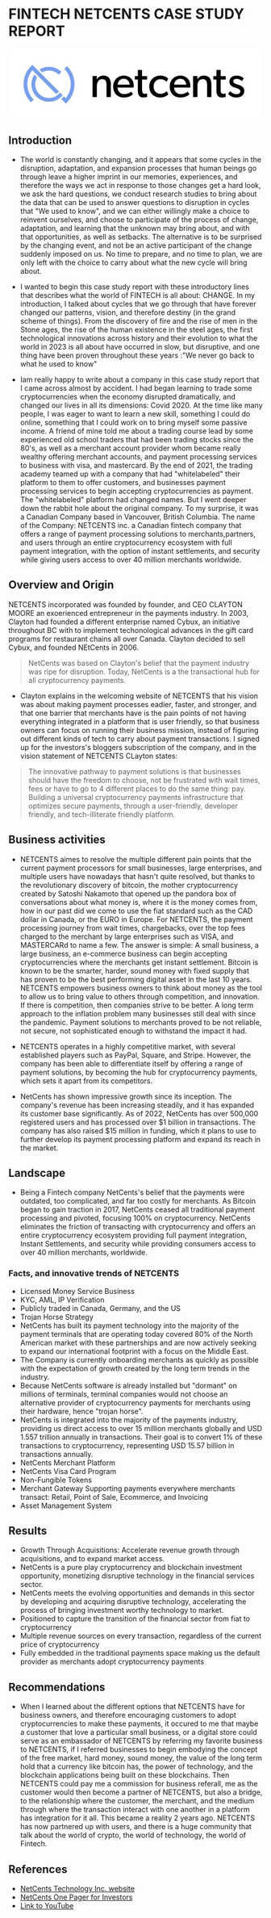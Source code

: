 # **FINTECH NETCENTS CASE STUDY REPORT** 
![Logo](netcents_technology_inc_logo.jpg)
## **Introduction**

* The world is constantly changing, and it appears that some cycles in the disruption, adaptation, and expansion processes that human beings go through leave a higher imprint in our memories, experiences, and therefore the ways we act in response to those changes get a hard look, we ask the hard questions, we conduct research studies to bring about the data that can be used to answer questions to disruption in cycles that "We used to know", and we can either willingly make a choice to reinvent ourselves, and choose to participate of the process of change, adaptation, and learning that the unknown may bring about, and with that opportunities, as well as setbacks. The alternative is to be surprised by the changing event, and not be an active participant of the change suddenly imposed on us. No time to prepare, and no time to plan, we are only left with the choice to carry about what the new cycle will bring about. 

* I wanted to begin this case study report with these introductory lines that describes what the world of FINTECH is all about: CHANGE. In my introduction, I talked about cycles that we go through that have forever changed our patterns, vision, and therefore destiny (in the grand scheme of things). From the discovery of fire and the rise of men in the Stone ages, the rise of the human existence in the steel ages, the first technological innovations across history and their evolution to what the world in 2023 is all about have occurred in slow, but disruptive, and one thing have been proven throughout these years :"We never go back to what he used to know"

* Iam really happy to write about a company in this case study report that I came across almost by accident. I had began learning to trade some cryptocurrencies when the economy disrupted dramatically, and changed our lives in all its dimensions: Covid 2020. At the time like many people, I was eager to want to learn a new skill, something I could do online, something that I could work on to bring myself some passive income. A friend of mine told me about a trading course lead by some experienced old school traders that had been trading stocks since the 80's, as well as a merchant account provider whom became really wealthy offering merchant accounts, and payment processing services to business with visa, and mastercard. By the end of 2021, the trading academy teamed up with a company that had "whitelabeled" their platform to them to offer customers, and businesses payment processing services to begin accepting cryptocurrencies as payment. The "whitelabeled" platform had changed names. But I went deeper down the rabbit hole about the original company. To my surprise, it was a Canadian Company based in Vancouver, British Columbia. The name of the Company: NETCENTS inc. a Canadian fintech company that offers a range of payment processing solutions to merchants,partners, and users through an entire cryptocurrency ecosystem with full payment integration, with the option of instant settlements, and security while giving users access to over 40 million merchants worldwide.


## **Overview and Origin**

NETCENTS incorporated was founded by founder, and CEO CLAYTON MOORE an exoerienced entrepreneur in the payments industry. In 2003, Clayton had founded a different enterprise named Cybux, an initiative throughout BC with to implement techonological advances in the gift card programs for restaurant chains all over Canada. Clayton decided to sell Cybux, and founded NEtCents in 2006.
> NetCents was based on Clayton's belief that the payment industry was ripe for disruption. Today, NetCents is a the transactional hub for all cryptocurrency payments. 
* Clayton explains in the welcoming website of NETCENTS that his vision was about making payment processes eadier, faster, and stronger, and that one barrier that merchants have is the pain points of not having everything integrated in a platform that is user friendly, so that business owners can focus on running their business mission, instead of figuring out different kinds of tech to carry about payment transactions. I signed up for the investors's bloggers subscription of the company, and in the vision statement of NETCENTS CLayton states:
> The innovative pathway to payment solutions is that businesses should have the freedom to choose, not be frustrated with wait times, fees or have to go to 4 different places to do the same thing: pay. Building a universal cryptocurrency payments infrastructure that optimizes secure payments, through a user-friendly, developer friendly, and tech-illiterate friendly platform. 


## **Business activities**

* NETCENTS aimes to resolve the multiple different pain points that the current payment processors for small businesses, large enterprises, and multiple users have nowadays that hasn't quite resolved, but thanks to the revolutionary discovery of bitcoin, the mother cryptocurrency created by Satoshi Nakamoto that opened up the pandora box of conversations about what money is, where it is the money comes from, how in our past did we come to use the fiat standard such as the CAD dollar in Canada, or the EURO in Europe. For NETCENTS, the payment processing journey from wait times, chargebacks, over the top fees charged to the merchant by large enterprises such as VISA, and MASTERCARd to name a few. The answer is simple: A small business, a large business, an e-commerce business can begin accepting cryptocurrencies where the merchants get instant settlement. Bitcoin is known to be the smarter, harder, sound money with fixed supply that has proven to be the best performing digital asset in the last 10 years. NETCENTS empowers business owners to think about money as the tool to allow us to bring value to others through competition, and innovation. If there is competition, then companies strive to be better. A long term approach to the inflation problem many businesses still deal with since the pandemic. Payment solutions to merchants proved to be not reliable, not secure, not sophisticated enough to withstand the impact it had. 

* NETCENTS operates in a highly competitive market, with several established players such as PayPal, Square, and Stripe. However, the company has been able to differentiate itself by offering a range of payment solutions, by becoming the hub for cryptocurrency payments, which sets it apart from its competitors. 
* NetCents has shown impressive growth since its inception. The company's revenue has been increasing steadily, and it has expanded its customer base significantly. As of 2022, NetCents has over 500,000 registered users and has processed over $1 billion in transactions. The company has also raised $15 million in funding, which it plans to use to further develop its payment processing platform and expand its reach in the market. 

## **Landscape**

* Being a Fintech company NetCents's belief that the payments were outdated, too complicated, and far too costly for merchants. As Bitcoin began to gain traction in 2017, NetCents ceased all traditional payment processing and pivoted, focusing 100% on cryptocurrency. NetCents eliminates the friction of transacting with cryptocurrency and offers an entire cryptocurrency ecosystem providing full payment integration, Instant Settlements, and security while providing consumers access to over 40 million merchants, worldwide.

### **Facts, and innovative trends of NETCENTS**

* Licensed Money Service Business
* KYC, AML, IP Verification
* Publicly traded in Canada, Germany, and the US
* Trojan Horse Strategy
* NetCents has built its payment technology into the majority of the payment terminals that are operating today covered 80% of the North American market with these partnerships and are now actively seeking to expand our international footprint with a focus on the Middle East.
* The Company is currently onboarding merchants as quickly as possible with the expectation of growth created by the long term trends in the industry.
* Because NetCents software is already installed but "dormant" on millions of terminals, terminal companies would not choose an alternative provider of cryptocurrency payments for merchants using their hardware, hence "trojan horse". 
* NetCents is integrated into the majority of the payments industry, providing us direct access to over 15 million merchants globally and USD 1.557 trillion annually in transactions. Their goal is to convert 1% of these transactions to cryptocurrency, representing USD 15.57 billion in transactions annually.
* NetCents Merchant Platform
* NetCents Visa Card Program
* Non-Fungible Tokens 
* Merchant Gateway Supporting payments everywhere merchants transact: Retail, Point of Sale, Ecommerce, and Invoicing
* Asset Management System 

## **Results**

* Growth Through Acquisitions: Accelerate revenue growth through acquisitions, and to expand market access.
* NetCents is a pure play cryptocurrency and blockchain investment opportunity, monetizing disruptive technology in the financial services sector. 
* NetCents meets the  evolving opportunities and demands in this sector by developing and acquiring disruptive technology, accelerating the process of bringing investment worthy technology to market.
* Positioned to capture the transition of the financial sector from fiat to cryptocurrency
* Multiple revenue sources on every transaction, regardless of the current price of cryptocurrency
* Fully embedded in the traditional payments space making us the default provider as merchants adopt cryptocurrency payments

## **Recommendations**

* When I learned about the different options that NETCENTS have for business owners, and therefore encouraging customers to adopt cryptocurrencies to make these payments, it occured to me that maybe a customer that love a particular small business, or a digital store could serve as an embassador of NETCENTS by referring my favorite business to NETCENTS, if I referred businesses to begin embodying the concept of the free market, hard money, sound money, the value of the long term hold that a currency like bitcoin has, the power of technology, and the blockchain applications being built on these blockchains. Then NETCENTS could pay me a commission for business referall, me as the customer would then become a partner of NETCENTS, but also a bridge, to the relationship where the customer, the merchant, and the medium through where the transaction interact with one another in a platform has integration for it all. This became a reality 2 years ago. NETCENTS has now partnered up with users, and there is a huge community that talk about the world of crypto, the world of technology, the world of Fintech. 

## **References**
* [NetCents Technology Inc. website](https://www.net-cents.com)
* [NetCents One Pager for Investors](./netcents-one%20pager-INVESTORS.pdf)
* [Link to YouTube](https://www.youtube.com/watch?v=4rvTppy1qLI&list=PL2jAZ0x9H0bQFY6wIbQfnrnIlqMcSHd6X&ab_channel=RobertBreedlove)









